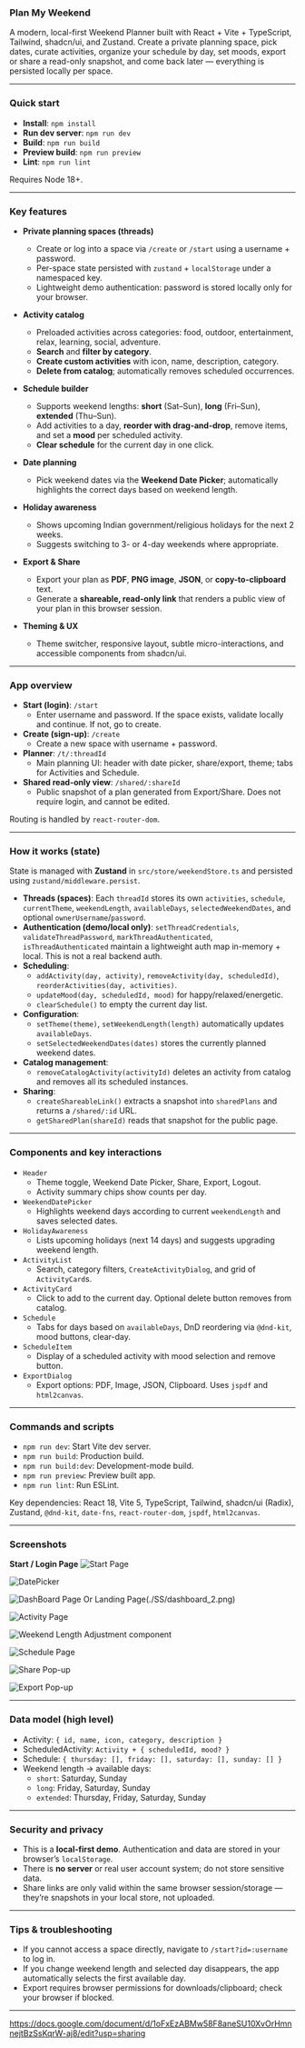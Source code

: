 ### Plan My Weekend

A modern, local-first Weekend Planner built with React + Vite + TypeScript, Tailwind, shadcn/ui, and Zustand. Create a private planning space, pick dates, curate activities, organize your schedule by day, set moods, export or share a read-only snapshot, and come back later — everything is persisted locally per space.

---

### Quick start

- **Install**: `npm install`
- **Run dev server**: `npm run dev`
- **Build**: `npm run build`
- **Preview build**: `npm run preview`
- **Lint**: `npm run lint`

Requires Node 18+.

---

### Key features

- **Private planning spaces (threads)**

  - Create or log into a space via `/create` or `/start` using a username + password.
  - Per-space state persisted with `zustand` + `localStorage` under a namespaced key.
  - Lightweight demo authentication: password is stored locally only for your browser.

- **Activity catalog**

  - Preloaded activities across categories: food, outdoor, entertainment, relax, learning, social, adventure.
  - **Search** and **filter by category**.
  - **Create custom activities** with icon, name, description, category.
  - **Delete from catalog**; automatically removes scheduled occurrences.

- **Schedule builder**

  - Supports weekend lengths: **short** (Sat–Sun), **long** (Fri–Sun), **extended** (Thu–Sun).
  - Add activities to a day, **reorder with drag-and-drop**, remove items, and set a **mood** per scheduled activity.
  - **Clear schedule** for the current day in one click.

- **Date planning**

  - Pick weekend dates via the **Weekend Date Picker**; automatically highlights the correct days based on weekend length.

- **Holiday awareness**

  - Shows upcoming Indian government/religious holidays for the next 2 weeks.
  - Suggests switching to 3- or 4-day weekends where appropriate.

- **Export & Share**

  - Export your plan as **PDF**, **PNG image**, **JSON**, or **copy-to-clipboard** text.
  - Generate a **shareable, read-only link** that renders a public view of your plan in this browser session.

- **Theming & UX**
  - Theme switcher, responsive layout, subtle micro-interactions, and accessible components from shadcn/ui.

---

### App overview

- **Start (login)**: `/start`
  - Enter username and password. If the space exists, validate locally and continue. If not, go to create.
- **Create (sign-up)**: `/create`
  - Create a new space with username + password.
- **Planner**: `/t/:threadId`
  - Main planning UI: header with date picker, share/export, theme; tabs for Activities and Schedule.
- **Shared read-only view**: `/shared/:shareId`
  - Public snapshot of a plan generated from Export/Share. Does not require login, and cannot be edited.

Routing is handled by `react-router-dom`.

---

### How it works (state)

State is managed with **Zustand** in `src/store/weekendStore.ts` and persisted using `zustand/middleware.persist`.

- **Threads (spaces)**: Each `threadId` stores its own `activities`, `schedule`, `currentTheme`, `weekendLength`, `availableDays`, `selectedWeekendDates`, and optional `ownerUsername`/`password`.
- **Authentication (demo/local only)**: `setThreadCredentials`, `validateThreadPassword`, `markThreadAuthenticated`, `isThreadAuthenticated` maintain a lightweight auth map in-memory + local. This is not a real backend auth.
- **Scheduling**:
  - `addActivity(day, activity)`, `removeActivity(day, scheduledId)`, `reorderActivities(day, activities)`.
  - `updateMood(day, scheduledId, mood)` for happy/relaxed/energetic.
  - `clearSchedule()` to empty the current day list.
- **Configuration**:
  - `setTheme(theme)`, `setWeekendLength(length)` automatically updates `availableDays`.
  - `setSelectedWeekendDates(dates)` stores the currently planned weekend dates.
- **Catalog management**:
  - `removeCatalogActivity(activityId)` deletes an activity from catalog and removes all its scheduled instances.
- **Sharing**:
  - `createShareableLink()` extracts a snapshot into `sharedPlans` and returns a `/shared/:id` URL.
  - `getSharedPlan(shareId)` reads that snapshot for the public page.

---

### Components and key interactions

- `Header`
  - Theme toggle, Weekend Date Picker, Share, Export, Logout.
  - Activity summary chips show counts per day.
- `WeekendDatePicker`
  - Highlights weekend days according to current `weekendLength` and saves selected dates.
- `HolidayAwareness`
  - Lists upcoming holidays (next 14 days) and suggests upgrading weekend length.
- `ActivityList`
  - Search, category filters, `CreateActivityDialog`, and grid of `ActivityCard`s.
- `ActivityCard`
  - Click to add to the current day. Optional delete button removes from catalog.
- `Schedule`
  - Tabs for days based on `availableDays`, DnD reordering via `@dnd-kit`, mood buttons, clear-day.
- `ScheduleItem`
  - Display of a scheduled activity with mood selection and remove button.
- `ExportDialog`
  - Export options: PDF, Image, JSON, Clipboard. Uses `jspdf` and `html2canvas`.

---

### Commands and scripts

- `npm run dev`: Start Vite dev server.
- `npm run build`: Production build.
- `npm run build:dev`: Development-mode build.
- `npm run preview`: Preview built app.
- `npm run lint`: Run ESLint.

Key dependencies: React 18, Vite 5, TypeScript, Tailwind, shadcn/ui (Radix), Zustand, `@dnd-kit`, `date-fns`, `react-router-dom`, `jspdf`, `html2canvas`.

---

### Screenshots

**Start / Login Page**
![Start Page](./SS/create_AC.png)

![DatePicker](./SS/datepicker.png)

![DashBoard Page Or Landing Page](./SS/dashboard_1.png)(./SS/dashboard_2.png)

![Activity Page](./SS/activity_tab.png)

![Weekend Length Adjustment component](./SS/weekend_length.png)

![Schedule Page](./SS/schedule_tab.png)

![Share Pop-up](./SS/share_button.jpg)

![Export Pop-up](./SS/export_button.png)

---

### Data model (high level)

- Activity: `{ id, name, icon, category, description }`
- ScheduledActivity: `Activity + { scheduledId, mood? }`
- Schedule: `{ thursday: [], friday: [], saturday: [], sunday: [] }`
- Weekend length → available days:
  - `short`: Saturday, Sunday
  - `long`: Friday, Saturday, Sunday
  - `extended`: Thursday, Friday, Saturday, Sunday

---

### Security and privacy

- This is a **local-first demo**. Authentication and data are stored in your browser’s `localStorage`.
- There is **no server** or real user account system; do not store sensitive data.
- Share links are only valid within the same browser session/storage — they’re snapshots in your local store, not uploaded.

---

### Tips & troubleshooting

- If you cannot access a space directly, navigate to `/start?id=:username` to log in.
- If you change weekend length and selected day disappears, the app automatically selects the first available day.
- Export requires browser permissions for downloads/clipboard; check your browser if blocked.

---

https://docs.google.com/document/d/1oFxEzABMw58F8aneSU10XvOrHmnnejtBzSsKqrW-aj8/edit?usp=sharing

